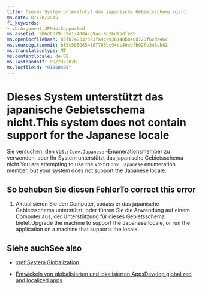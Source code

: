 ```yaml
---
title: Dieses System unterstützt das japanische Gebietsschema nicht.
ms.date: 07/20/2015
f1_keywords:
- vbrArgument_JPNNotSupported
ms.assetid: 986d0379-c9d1-4004-b9ac-8d3bd95dfe85
ms.openlocfilehash: 83fb7423375d3fa9c9936148bbe0d720f6cda46c
ms.sourcegitcommit: bf5c5850654187705bc94cc40ebfb62fe346ab02
ms.translationtype: MT
ms.contentlocale: de-DE
ms.lasthandoff: 09/23/2020
ms.locfileid: "91060405"
---
```

# <a name="this-system-does-not-contain-support-for-the-japanese-locale"></a><span data-ttu-id="08a85-102">Dieses System unterstützt das japanische Gebietsschema nicht.</span><span class="sxs-lookup"><span data-stu-id="08a85-102">This system does not contain support for the Japanese locale</span></span>

<span data-ttu-id="08a85-103">Sie versuchen, den `VbStrConv.Japanese` -Enumerationsmember zu verwenden, aber Ihr System unterstützt das japanische Gebietsschema nicht.</span><span class="sxs-lookup"><span data-stu-id="08a85-103">You are attempting to use the `VbStrConv.Japanese` enumeration member, but your system does not support the Japanese locale.</span></span>  
  
## <a name="to-correct-this-error"></a><span data-ttu-id="08a85-104">So beheben Sie diesen Fehler</span><span class="sxs-lookup"><span data-stu-id="08a85-104">To correct this error</span></span>  
  
1. <span data-ttu-id="08a85-105">Aktualisieren Sie den Computer, sodass er das japanische Gebietsschema unterstützt, oder führen Sie die Anwendung auf einem Computer aus, der Unterstützung für dieses Gebietsschema bietet.</span><span class="sxs-lookup"><span data-stu-id="08a85-105">Upgrade the machine to support the Japanese locale, or run the application on a machine that supports the locale.</span></span>  
  
## <a name="see-also"></a><span data-ttu-id="08a85-106">Siehe auch</span><span class="sxs-lookup"><span data-stu-id="08a85-106">See also</span></span>

- <xref:System.Globalization>

- [<span data-ttu-id="08a85-107">Entwickeln von globalisierten und lokalisierten Apps</span><span class="sxs-lookup"><span data-stu-id="08a85-107">Develop globalized and localized apps</span></span>](/visualstudio/ide/globalizing-and-localizing-applications)

